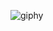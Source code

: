 ![giphy](https://github.com/dhruv-yadav-nitj/Striver-A2Z-DSA-Sheet-CPP/assets/97078553/469243d5-ed07-434c-a10c-f068cb08db65)
